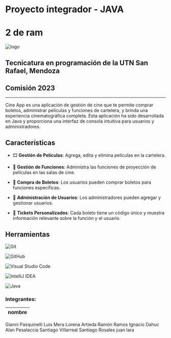 # Proyecto integrador - JAVA

# 2 de ram
![logo](https://media.discordapp.net/attachments/1105676363547037797/1123758807089164390/memory-card-icon-vector-isolated-white-background-logo-conce-memory-card-icon-vector-isolated-white-background-logo-concept-125788591.png?ex=655555f2&is=6542e0f2&hm=b1d7a4af96e808b9f1514356d464ecbde64beac2414d6be8a07a0d80d2583f21&=&width=393&height=393)

## Tecnicatura en programación de la UTN San Rafael, Mendoza
## Comisión 2023
<hr>

<p>Cine App es una aplicación de gestión de cine que te permite comprar boletos, administrar películas y funciones de cartelera, y brinda una experiencia cinematográfica completa. Esta aplicación ha sido desarrollada en Java y proporciona una interfaz de consola intuitiva para usuarios y administradores.</p>

## Características

- :film_strip: **Gestión de Películas**: Agrega, edita y elimina películas en la cartelera.

- :calendar: **Gestión de Funciones**: Administra las funciones de proyección de películas en las salas de cine.

- :ticket: **Compra de Boletos**: Los usuarios pueden comprar boletos para funciones específicas.

- :busts_in_silhouette: **Administración de Usuarios**: Los administradores pueden agregar y gestionar usuarios.

- :ticket: **Tickets Personalizados**: Cada boleto tiene un código único y muestra información relevante sobre la función y el usuario.



## Herramientas

![Git](https://img.shields.io/badge/git-%23F05033.svg?style=for-the-badge&logo=git&logoColor=white) 

![GitHub](https://img.shields.io/badge/github-%23121011.svg?style=for-the-badge&logo=github&logoColor=white)

![Visual Studio Code](https://img.shields.io/badge/Visual%20Studio%20Code-0078d7.svg?style=for-the-badge&logo=visual-studio-code&logoColor=white)

![IntelliJ IDEA](https://img.shields.io/badge/IntelliJIDEA-000000.svg?style=for-the-badge&logo=intellij-idea&logoColor=white)

![Java](https://img.shields.io/badge/java-%23ED8B00.svg?style=for-the-badge&logo=openjdk&logoColor=white)





### Integrantes:

nombre |
------------ |
Gianni Pasquinelli
Luis Mera
Lorena Artieda
Ramón Ramos
Ignacio Dahuc
Alan Pesalaccia
Santiago Villarreal 
Santiago Rosales 
juan lara 
